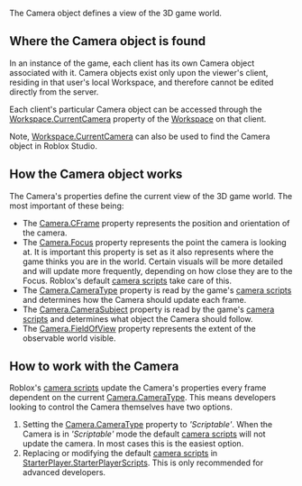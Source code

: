The Camera object defines a view of the 3D game world.

Where the Camera object is found
--------------------------------

In an instance of the game, each client has its own Camera object associated with it. Camera objects exist only upon the viewer's client, residing in that user's local Workspace, and therefore cannot be edited directly from the server.

Each client's particular Camera object can be accessed through the [Workspace.CurrentCamera](https://developer.roblox.com/en-us/api-reference/property/Workspace/CurrentCamera) property of the [Workspace](https://developer.roblox.com/en-us/api-reference/class/Workspace) on that client.

Note, [Workspace.CurrentCamera](https://developer.roblox.com/en-us/api-reference/property/Workspace/CurrentCamera) can also be used to find the Camera object in Roblox Studio.

How the Camera object works
---------------------------

The Camera's properties define the current view of the 3D game world. The most important of these being:

*   The [Camera.CFrame](https://developer.roblox.com/en-us/api-reference/property/Camera/CFrame) property represents the position and orientation of the camera.
*   The [Camera.Focus](https://developer.roblox.com/en-us/api-reference/property/Camera/Focus) property represents the point the camera is looking at. It is important this property is set as it also represents where the game thinks you are in the world. Certain visuals will be more detailed and will update more frequently, depending on how close they are to the Focus. Roblox's default [camera scripts](http://robloxdev.com/articles/Movement-and-camera-controls) take care of this.
*   The [Camera.CameraType](https://developer.roblox.com/en-us/api-reference/property/Camera/CameraType) property is read by the game's [camera scripts](http://robloxdev.com/articles/Movement-and-camera-controls) and determines how the Camera should update each frame.
*   The [Camera.CameraSubject](https://developer.roblox.com/en-us/api-reference/property/Camera/CameraSubject) property is read by the game's [camera scripts](http://robloxdev.com/articles/Movement-and-camera-controls) and determines what object the Camera should follow.
*   The [Camera.FieldOfView](https://developer.roblox.com/en-us/api-reference/property/Camera/FieldOfView) property represents the extent of the observable world visible.

How to work with the Camera
---------------------------

Roblox's [camera scripts](http://robloxdev.com/articles/Movement-and-camera-controls) update the Camera's properties every frame dependent on the current [Camera.CameraType](https://developer.roblox.com/en-us/api-reference/property/Camera/CameraType). This means developers looking to control the Camera themselves have two options.

1.  Setting the [Camera.CameraType](https://developer.roblox.com/en-us/api-reference/property/Camera/CameraType) property to _'Scriptable'_. When the Camera is in _'Scriptable'_ mode the default [camera scripts](http://robloxdev.com/articles/Movement-and-camera-controls) will not update the camera. In most cases this is the easiest option.
2.  Replacing or modifying the default [camera scripts](http://robloxdev.com/articles/Movement-and-camera-controls) in [StarterPlayer.StarterPlayerScripts](https://developer.roblox.com/en-us/api-reference/class/StarterPlayerScripts). This is only recommended for advanced developers.